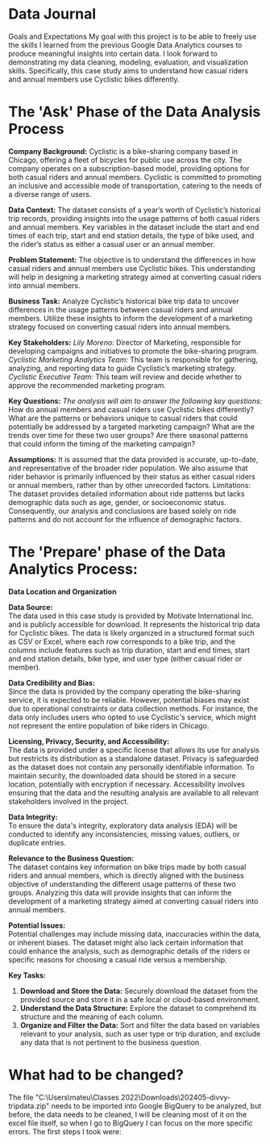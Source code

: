 # Data Journal 
Goals and Expectations
My goal with this project is to be able to freely use the skills I learned from the previous Google Data Analytics courses to produce meaningful insights into certain data. I look forward to demonstrating my data cleaning, modeling, evaluation, and visualization skills. Specifically, this case study aims to understand how casual riders and annual members use Cyclistic bikes differently.

# The 'Ask' Phase of the Data Analysis Process
**Company Background:**
Cyclistic is a bike-sharing company based in Chicago, offering a fleet of bicycles for public use across the city. The company operates on a subscription-based model, providing options for both casual riders and annual members. Cyclistic is committed to promoting an inclusive and accessible mode of transportation, catering to the needs of a diverse range of users.

**Data Context:**
The dataset consists of a year’s worth of Cyclistic’s historical trip records, providing insights into the usage patterns of both casual riders and annual members. Key variables in the dataset include the start and end times of each trip, start and end station details, the type of bike used, and the rider’s status as either a casual user or an annual member.

**Problem Statement:**
The objective is to understand the differences in how casual riders and annual members use Cyclistic bikes. This understanding will help in designing a marketing strategy aimed at converting casual riders into annual members.

**Business Task:**
Analyze Cyclistic’s historical bike trip data to uncover differences in the usage patterns between casual riders and annual members. Utilize these insights to inform the development of a marketing strategy focused on converting casual riders into annual members.

**Key Stakeholders:**
*Lily Moreno:* Director of Marketing, responsible for developing campaigns and initiatives to promote the bike-sharing program.
*Cyclistic Marketing Analytics Team:* This team is responsible for gathering, analyzing, and reporting data to guide Cyclistic’s marketing strategy.
*Cyclistic Executive Team:* This team will review and decide whether to approve the recommended marketing program.

**Key Questions:**
*The analysis will aim to answer the following key questions:*
How do annual members and casual riders use Cyclistic bikes differently?
What are the patterns or behaviors unique to casual riders that could potentially be addressed by a targeted marketing campaign?
What are the trends over time for these two user groups? Are there seasonal patterns that could inform the timing of the marketing campaign?

**Assumptions:**
It is assumed that the data provided is accurate, up-to-date, and representative of the broader rider population. We also assume that rider behavior is primarily influenced by their status as either casual riders or annual members, rather than by other unrecorded factors.
Limitations: The dataset provides detailed information about ride patterns but lacks demographic data such as age, gender, or socioeconomic status. Consequently, our analysis and conclusions are based solely on ride patterns and do not account for the influence of demographic factors.


# The 'Prepare' phase of the Data Analytics Process:

**Data Location and Organization**

**Data Source:**  
The data used in this case study is provided by Motivate International Inc. and is publicly accessible for download. It represents the historical trip data for Cyclistic bikes. The data is likely organized in a structured format such as CSV or Excel, where each row corresponds to a bike trip, and the columns include features such as trip duration, start and end times, start and end station details, bike type, and user type (either casual rider or member).

**Data Credibility and Bias:**  
Since the data is provided by the company operating the bike-sharing service, it is expected to be reliable. However, potential biases may exist due to operational constraints or data collection methods. For instance, the data only includes users who opted to use Cyclistic's service, which might not represent the entire population of bike riders in Chicago.

**Licensing, Privacy, Security, and Accessibility:**  
The data is provided under a specific license that allows its use for analysis but restricts its distribution as a standalone dataset. Privacy is safeguarded as the dataset does not contain any personally identifiable information. To maintain security, the downloaded data should be stored in a secure location, potentially with encryption if necessary. Accessibility involves ensuring that the data and the resulting analysis are available to all relevant stakeholders involved in the project.

**Data Integrity:**  
To ensure the data's integrity, exploratory data analysis (EDA) will be conducted to identify any inconsistencies, missing values, outliers, or duplicate entries.

**Relevance to the Business Question:**  
The dataset contains key information on bike trips made by both casual riders and annual members, which is directly aligned with the business objective of understanding the different usage patterns of these two groups. Analyzing this data will provide insights that can inform the development of a marketing strategy aimed at converting casual riders into annual members.

**Potential Issues:**  
Potential challenges may include missing data, inaccuracies within the data, or inherent biases. The dataset might also lack certain information that could enhance the analysis, such as demographic details of the riders or specific reasons for choosing a casual ride versus a membership.

**Key Tasks:**  
1. **Download and Store the Data:** Securely download the dataset from the provided source and store it in a safe local or cloud-based environment.
2. **Understand the Data Structure:** Explore the dataset to comprehend its structure and the meaning of each column.
3. **Organize and Filter the Data:** Sort and filter the data based on variables relevant to your analysis, such as user type or trip duration, and exclude any data that is not pertinent to the business question.

# What had to be changed?
The file "C:\Users\mateu\Classes 2022\Downloads\202405-divvy-tripdata.zip" needs to be imported into Google BigQuery to be analyzed, but before, the data needs to be cleaned, I will be cleaning most of it on the excel file itself, so when I go to BigQuery I can focus on the more specific errors. The first steps I took were:


